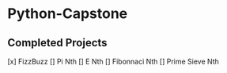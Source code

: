 # Python-Capstone

## Completed Projects

[x] FizzBuzz
[] Pi Nth
[] E Nth
[] Fibonnaci Nth
[] Prime Sieve Nth